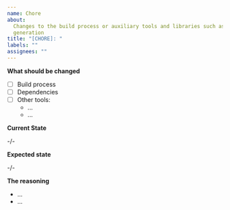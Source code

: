 ```yaml
---
name: Chore
about:
  Changes to the build process or auxiliary tools and libraries such as documentation
  generation
title: "[CHORE]: "
labels: ""
assignees: ""
---
```


**What should be changed**

- [ ] Build process
- [ ] Dependencies
- [ ] Other tools:
  - ...
  - ...

**Current State**

-/-

**Expected state**

-/-

**The reasoning**

- ...
- ...
